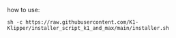 how to use:
```
sh -c https://raw.githubusercontent.com/K1-Klipper/installer_script_k1_and_max/main/installer.sh
```
